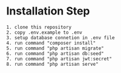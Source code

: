 # Installation Step 

    1. clone this repository
    2. copy .env.example to .env
    3. setup database connetion in .env file
    4. run command "composer install"
    5. run command "php artisan migrate"
    6. run command "php artisan db:seed"
    7. run command "php artisan jwt:secret"
    8. run command "php artisan serve"